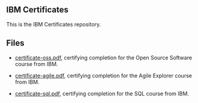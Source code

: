 ## IBM Certificates

This is the IBM Certificates repository.

## Files

* [certificate-oss.pdf](https://github.com/gwendalminguy/holbertonschool-france-certificates-ibm/tree/main/certificates-trimester-1/certificate-oss.pdf), certifying completion for the Open Source Software course from IBM.

* [certificate-agile.pdf](https://github.com/gwendalminguy/holbertonschool-france-certificates-ibm/tree/main/certificates-trimester-1/certificate-agile.pdf), certifying completion for the Agile Explorer course from IBM.

* [certificate-sql.pdf](https://github.com/gwendalminguy/holbertonschool-france-certificates-ibm/tree/main/certificates-trimester-2/certificate-sql.pdf), certifying completion for the SQL course from IBM.

